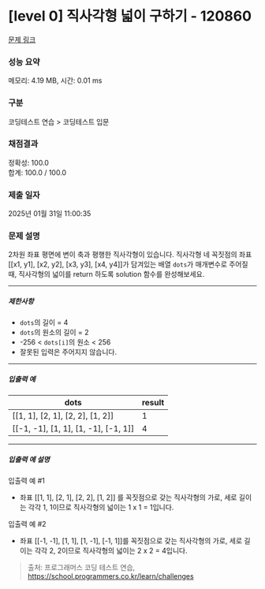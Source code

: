 # [level 0] 직사각형 넓이 구하기 - 120860 

[문제 링크](https://school.programmers.co.kr/learn/courses/30/lessons/120860) 

### 성능 요약

메모리: 4.19 MB, 시간: 0.01 ms

### 구분

코딩테스트 연습 > 코딩테스트 입문

### 채점결과

정확성: 100.0<br/>합계: 100.0 / 100.0

### 제출 일자

2025년 01월 31일 11:00:35

### 문제 설명

<p>2차원 좌표 평면에 변이 축과 평행한 직사각형이 있습니다. 직사각형 네 꼭짓점의 좌표 [[x1, y1], [x2, y2], [x3, y3], [x4, y4]]가 담겨있는 배열 <code>dots</code>가 매개변수로 주어질 때, 직사각형의 넓이를 return 하도록 solution 함수를 완성해보세요.</p>

<hr>

<h5>제한사항</h5>

<ul>
<li><code>dots</code>의 길이 = 4</li>
<li><code>dots</code>의 원소의 길이 = 2</li>
<li>-256 &lt; <code>dots[i]</code>의 원소 &lt; 256</li>
<li>잘못된 입력은 주어지지 않습니다.</li>
</ul>

<hr>

<h5>입출력 예</h5>
<table class="table">
        <thead><tr>
<th>dots</th>
<th>result</th>
</tr>
</thead>
        <tbody><tr>
<td>[[1, 1], [2, 1], [2, 2], [1, 2]]</td>
<td>1</td>
</tr>
<tr>
<td>[[-1, -1], [1, 1], [1, -1], [-1, 1]]</td>
<td>4</td>
</tr>
</tbody>
      </table>
<hr>

<h5>입출력 예 설명</h5>

<p>입출력 예 #1</p>

<ul>
<li>좌표 [[1, 1], [2, 1], [2, 2], [1, 2]] 를 꼭짓점으로 갖는 직사각형의 가로, 세로 길이는 각각 1, 1이므로 직사각형의 넓이는 1 x 1 = 1입니다.</li>
</ul>

<p>입출력 예 #2</p>

<ul>
<li>좌표 [[-1, -1], [1, 1], [1, -1], [-1, 1]]를 꼭짓점으로 갖는 직사각형의 가로, 세로 길이는 각각 2, 2이므로 직사각형의 넓이는 2 x 2 = 4입니다.</li>
</ul>


> 출처: 프로그래머스 코딩 테스트 연습, https://school.programmers.co.kr/learn/challenges